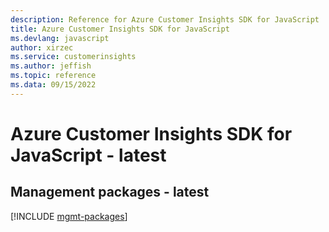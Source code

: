 ```yaml
---
description: Reference for Azure Customer Insights SDK for JavaScript
title: Azure Customer Insights SDK for JavaScript
ms.devlang: javascript
author: xirzec
ms.service: customerinsights
ms.author: jeffish
ms.topic: reference
ms.data: 09/15/2022
---
```

# Azure Customer Insights SDK for JavaScript - latest

## Management packages - latest
[!INCLUDE [mgmt-packages](customer-insights-mgmt-index.md)]